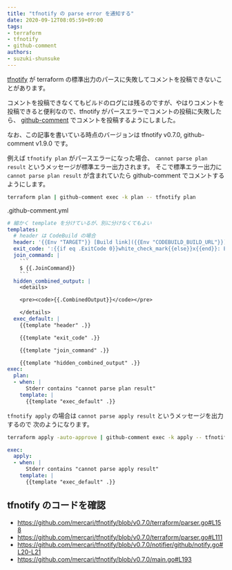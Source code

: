 ```yaml
---
title: "tfnotify の parse error を通知する"
date: 2020-09-12T08:05:59+09:00
tags:
- terraform
- tfnotify
- github-comment
authors:
- suzuki-shunsuke
---
```


[tfnotify](https://github.com/mercari/tfnotify) が terraform の標準出力のパースに失敗してコメントを投稿できないことがあります。

コメントを投稿できなくてもビルドのログには残るのですが、やはりコメントを投稿できると便利なので、tfnotify がパースエラーでコメントの投稿に失敗したら、 [github-comment](https://github.com/suzuki-shunsuke/github-comment) でコメントを投稿するようにしました。

なお、この記事を書いている時点のバージョンは tfnotify v0.7.0, github-comment v1.9.0 です。

例えば `tfnotify plan` がパースエラーになった場合、 `cannot parse plan result` というメッセージが標準エラー出力されます。
そこで標準エラー出力に `cannot parse plan result` が含まれていたら github-comment でコメントするようにします。

```sh
terraform plan | github-comment exec -k plan -- tfnotify plan
```

.github-comment.yml

```yaml
# 細かく template を分けているが、別に分けなくてもよい
templates:
  # header は CodeBuild の場合
  header: '{{Env "TARGET"}} [Build link]({{Env "CODEBUILD_BUILD_URL"}})'
  exit_code: ':{{if eq .ExitCode 0}}white_check_mark{{else}}x{{end}}: Exit Code {{.ExitCode}}'
  join_command: |
    ```
    $ {{.JoinCommand}}
    ```
  hidden_combined_output: |
    <details>

    <pre><code>{{.CombinedOutput}}</code></pre>

    </details>
  exec_default: |
    {{template "header" .}}

    {{template "exit_code" .}}

    {{template "join_command" .}}

    {{template "hidden_combined_output" .}}
exec:
  plan:
  - when: |
      Stderr contains "cannot parse plan result"
    template: |
      {{template "exec_default" .}}
```

`tfnotify apply` の場合は `cannot parse apply result` というメッセージを出力するので
次のようになります。

```sh
terraform apply -auto-approve | github-comment exec -k apply -- tfnotify apply
```

```yaml
exec:
  apply:
  - when: |
      Stderr contains "cannot parse apply result"
    template: |
      {{template "exec_default" .}}
```

## tfnotify のコードを確認

* https://github.com/mercari/tfnotify/blob/v0.7.0/terraform/parser.go#L158
* https://github.com/mercari/tfnotify/blob/v0.7.0/terraform/parser.go#L111
* https://github.com/mercari/tfnotify/blob/v0.7.0/notifier/github/notify.go#L20-L21
* https://github.com/mercari/tfnotify/blob/v0.7.0/main.go#L193
